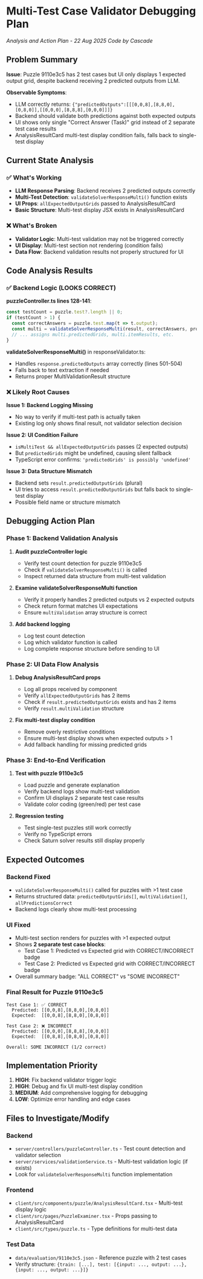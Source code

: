 # Multi-Test Case Validator Debugging Plan
*Analysis and Action Plan - 22 Aug 2025*
*Code by Cascade*

## Problem Summary

**Issue**: Puzzle 9110e3c5 has 2 test cases but UI only displays 1 expected output grid, despite backend receiving 2 predicted outputs from LLM.

**Observable Symptoms**:
- LLM correctly returns: `{"predictedOutputs":[[[0,0,8],[8,8,0],[0,8,0]],[[0,0,0],[8,8,8],[0,0,0]]]}`
- Backend should validate both predictions against both expected outputs
- UI shows only single "Correct Answer (Task)" grid instead of 2 separate test case results
- AnalysisResultCard multi-test display condition fails, falls back to single-test display

## Current State Analysis

### ✅ What's Working
- **LLM Response Parsing**: Backend receives 2 predicted outputs correctly
- **Multi-Test Detection**: `validateSolverResponseMulti()` function exists
- **UI Props**: `allExpectedOutputGrids` passed to AnalysisResultCard
- **Basic Structure**: Multi-test display JSX exists in AnalysisResultCard

### ❌ What's Broken
- **Validator Logic**: Multi-test validation may not be triggered correctly
- **UI Display**: Multi-test section not rendering (condition fails)
- **Data Flow**: Backend validation results not properly structured for UI

## Code Analysis Results

### ✅ Backend Logic (LOOKS CORRECT)
**puzzleController.ts lines 128-141**:
```typescript
const testCount = puzzle.test?.length || 0;
if (testCount > 1) {
  const correctAnswers = puzzle.test.map(t => t.output);
  const multi = validateSolverResponseMulti(result, correctAnswers, promptId, confidence);
  // ... assigns multi.predictedGrids, multi.itemResults, etc.
}
```

**validateSolverResponseMulti()** in responseValidator.ts:
- Handles `response.predictedOutputs` array correctly (lines 501-504)
- Falls back to text extraction if needed
- Returns proper MultiValidationResult structure

### ❌ Likely Root Causes

**Issue 1: Backend Logging Missing**
- No way to verify if multi-test path is actually taken
- Existing log only shows final result, not validator selection decision

**Issue 2: UI Condition Failure**  
- `isMultiTest && allExpectedOutputGrids` passes (2 expected outputs)
- But `predictedGrids` might be undefined, causing silent fallback
- TypeScript error confirms: `'predictedGrids' is possibly 'undefined'`

**Issue 3: Data Structure Mismatch**
- Backend sets `result.predictedOutputGrids` (plural)
- UI tries to access `result.predictedOutputGrids` but falls back to single-test display
- Possible field name or structure mismatch

## Debugging Action Plan

### Phase 1: Backend Validation Analysis
1. **Audit puzzleController logic**
   - Verify test count detection for puzzle 9110e3c5
   - Check if `validateSolverResponseMulti()` is called
   - Inspect returned data structure from multi-test validation

2. **Examine validateSolverResponseMulti function**
   - Verify it properly handles 2 predicted outputs vs 2 expected outputs
   - Check return format matches UI expectations
   - Ensure `multiValidation` array structure is correct

3. **Add backend logging**
   - Log test count detection
   - Log which validator function is called
   - Log complete response structure before sending to UI

### Phase 2: UI Data Flow Analysis
1. **Debug AnalysisResultCard props**
   - Log all props received by component
   - Verify `allExpectedOutputGrids` has 2 items
   - Check if `result.predictedOutputGrids` exists and has 2 items
   - Verify `result.multiValidation` structure

2. **Fix multi-test display condition**
   - Remove overly restrictive conditions
   - Ensure multi-test display shows when expected outputs > 1
   - Add fallback handling for missing predicted grids

### Phase 3: End-to-End Verification
1. **Test with puzzle 9110e3c5**
   - Load puzzle and generate explanation
   - Verify backend logs show multi-test validation
   - Confirm UI displays 2 separate test case results
   - Validate color coding (green/red) per test case

2. **Regression testing**
   - Test single-test puzzles still work correctly
   - Verify no TypeScript errors
   - Check Saturn solver results still display properly

## Expected Outcomes

### Backend Fixed
- `validateSolverResponseMulti()` called for puzzles with >1 test case
- Returns structured data: `predictedOutputGrids[]`, `multiValidation[]`, `allPredictionsCorrect`
- Backend logs clearly show multi-test processing

### UI Fixed
- Multi-test section renders for puzzles with >1 expected output
- Shows **2 separate test case blocks**:
  - Test Case 1: Predicted vs Expected grid with CORRECT/INCORRECT badge
  - Test Case 2: Predicted vs Expected grid with CORRECT/INCORRECT badge
- Overall summary badge: "ALL CORRECT" vs "SOME INCORRECT"

### Final Result for Puzzle 9110e3c5
```
Test Case 1: ✅ CORRECT
  Predicted: [[0,0,8],[8,8,0],[0,8,0]]
  Expected:  [[0,0,8],[8,8,0],[0,8,0]]

Test Case 2: ❌ INCORRECT  
  Predicted: [[0,0,0],[8,8,8],[0,0,0]]
  Expected:  [[0,8,8],[0,8,0],[0,8,0]]

Overall: SOME INCORRECT (1/2 correct)
```

## Implementation Priority

1. **HIGH**: Fix backend validator trigger logic
2. **HIGH**: Debug and fix UI multi-test display condition
3. **MEDIUM**: Add comprehensive logging for debugging
4. **LOW**: Optimize error handling and edge cases

## Files to Investigate/Modify

### Backend
- `server/controllers/puzzleController.ts` - Test count detection and validator selection
- `server/services/validationService.ts` - Multi-test validation logic (if exists)
- Look for `validateSolverResponseMulti` function implementation

### Frontend  
- `client/src/components/puzzle/AnalysisResultCard.tsx` - Multi-test display logic
- `client/src/pages/PuzzleExaminer.tsx` - Props passing to AnalysisResultCard
- `client/src/types/puzzle.ts` - Type definitions for multi-test data

### Test Data
- `data/evaluation/9110e3c5.json` - Reference puzzle with 2 test cases
- Verify structure: `{train: [...], test: [{input: ..., output: ...}, {input: ..., output: ...}]}`
